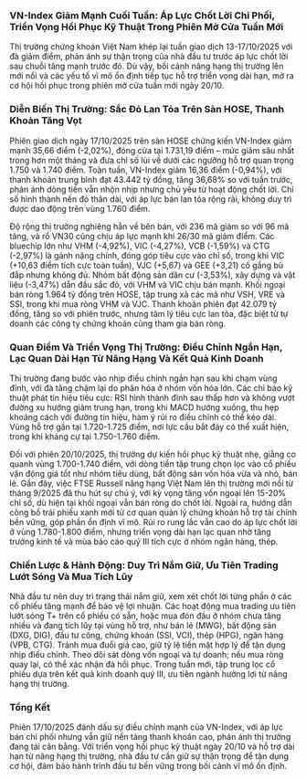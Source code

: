 ### VN-Index Giảm Mạnh Cuối Tuần: Áp Lực Chốt Lời Chi Phối, Triển Vọng Hồi Phục Kỹ Thuật Trong Phiên Mở Cửa Tuần Mới

Thị trường chứng khoán Việt Nam khép lại tuần giao dịch 13-17/10/2025 với đà giảm điểm, phản ánh sự thận trọng của nhà đầu tư trước áp lực chốt lời sau chuỗi tăng mạnh trước đó. Dù vậy, bối cảnh nâng hạng thị trường lên mới nổi và các yếu tố vĩ mô ổn định tiếp tục hỗ trợ triển vọng dài hạn, mở ra cơ hội hồi phục trong phiên mở cửa tuần mới ngày 20/10.

### Diễn Biến Thị Trường: Sắc Đỏ Lan Tỏa Trên Sàn HOSE, Thanh Khoản Tăng Vọt

Phiên giao dịch ngày 17/10/2025 trên sàn HOSE chứng kiến VN-Index giảm mạnh 35,66 điểm (-2,02%), đóng cửa tại 1.731,19 điểm – mức giảm sâu nhất trong hơn một tháng và đưa chỉ số lùi về dưới các ngưỡng hỗ trợ quan trọng 1.750 và 1.740 điểm. Toàn tuần, VN-Index giảm 16,36 điểm (-0,94%), với thanh khoản trung bình đạt 43.442 tỷ đồng, tăng 36,68% so với tuần trước, phản ánh dòng tiền vẫn nhộn nhịp nhưng chủ yếu từ hoạt động chốt lời. Chỉ số hình thành nến đỏ thân dài, với áp lực bán lan tỏa rộng rãi, không duy trì được dao động trên vùng 1.760 điểm.

Độ rộng thị trường nghiêng hẳn về bên bán, với 236 mã giảm so với 96 mã tăng, và rổ VN30 cũng chịu áp lực mạnh khi 26/30 mã giảm điểm. Các bluechip lớn như VHM (-4,92%), VIC (-4,27%), VCB (-1,59%) và CTG (-2,97%) là gánh nặng chính, đóng góp tiêu cực vào chỉ số, trong khi VIC (+10,63 điểm tích cực toàn tuần), VJC (+5,67) và GEE (+3,21) cố gắng bù đắp nhưng không đủ. Nhóm bất động sản dân cư (-3,53%), xây dựng và vật liệu (-3,47%) dẫn đầu sắc đỏ, với VHM và VIC chịu bán mạnh. Khối ngoại bán ròng 1.964 tỷ đồng trên HOSE, tập trung xả các mã như VSH, VRE và SSI, trong khi mua ròng VHM và VJC. Thanh khoản phiên đạt 42.079 tỷ đồng, tăng so với phiên trước, nhưng tâm lý tiêu cực lan tỏa, đặc biệt từ tự doanh các công ty chứng khoán cũng tham gia bán ròng.

### Quan Điểm Và Triển Vọng Thị Trường: Điều Chỉnh Ngắn Hạn, Lạc Quan Dài Hạn Từ Nâng Hạng Và Kết Quả Kinh Doanh

Thị trường đang bước vào nhịp điều chỉnh ngắn hạn sau khi chạm vùng đỉnh, với đà tăng chậm lại do phân hóa ở nhóm vốn hóa lớn. Các chỉ báo kỹ thuật phát tín hiệu tiêu cực: RSI hình thành đỉnh sau thấp hơn và không vượt đường xu hướng giảm trung hạn, trong khi MACD hướng xuống, thu hẹp khoảng cách với đường tín hiệu, hàm ý rủi ro điều chỉnh có thể kéo dài. Vùng hỗ trợ gần tại 1.720-1.725 điểm, nơi lực cầu bắt đáy có thể xuất hiện, trong khi kháng cự tại 1.750-1.760 điểm.

Đối với phiên 20/10/2025, thị trường dự kiến hồi phục kỹ thuật nhẹ, giằng co quanh vùng 1.700-1.740 điểm, với dòng tiền tập trung chọn lọc vào cổ phiếu vận động giá tốt như nhóm tiêu dùng, bất động sản vốn hóa vừa và nhỏ, bán lẻ. Gần đây, việc FTSE Russell nâng hạng Việt Nam lên thị trường mới nổi từ tháng 9/2025 đã thu hút sự chú ý, với kỳ vọng tăng vốn ngoại lên 15-20% chỉ số, dù hiện tại khối ngoại vẫn bán ròng do chốt lời. Ngoài ra, hướng dẫn công bố trái phiếu xanh mới từ cơ quan quản lý chứng khoán hỗ trợ tài chính bền vững, góp phần ổn định vĩ mô. Rủi ro rung lắc vẫn cao do áp lực chốt lời ở vùng 1.780-1.800 điểm, nhưng triển vọng dài hạn lạc quan nhờ tăng trưởng kinh tế và mùa báo cáo quý III tích cực ở nhóm ngân hàng, thép.

### Chiến Lược & Hành Động: Duy Trì Nắm Giữ, Ưu Tiên Trading Lướt Sóng Và Mua Tích Lũy

Nhà đầu tư nên duy trì trạng thái nắm giữ, xem xét chốt lời từng phần ở các cổ phiếu tăng mạnh để bảo vệ lợi nhuận. Các hoạt động mua trading ưu tiên lướt sóng T+ trên cổ phiếu có sẵn, hoặc mua đón đầu ở nhóm chưa tăng nhiều và đang tích lũy tại vùng hỗ trợ, như bán lẻ (MWG), bất động sản (DXG, DIG), đầu tư công, chứng khoán (SSI, VCI), thép (HPG), ngân hàng (VPB, CTG). Tránh mua đuổi giá cao, giữ tỷ lệ tiền mặt hợp lý để tận dụng nhịp điều chỉnh. Theo dõi sát dòng vốn ngoại và tự doanh; nếu mua ròng quay lại, có thể xác nhận đà hồi phục. Trong tuần mới, tập trung lọc cổ phiếu dựa trên kết quả kinh doanh quý III, ưu tiên ngành hưởng lợi từ nâng hạng thị trường.

### Tổng Kết

Phiên 17/10/2025 đánh dấu sự điều chỉnh mạnh của VN-Index, với áp lực bán chi phối nhưng vẫn giữ nền tảng thanh khoản cao, phản ánh thị trường đang tái cân bằng. Với triển vọng hồi phục kỹ thuật ngày 20/10 và hỗ trợ dài hạn từ nâng hạng thị trường, nhà đầu tư cần giữ sự thận trọng để tận dụng cơ hội, đảm bảo hành trình đầu tư bền vững trong bối cảnh vĩ mô ổn định.
